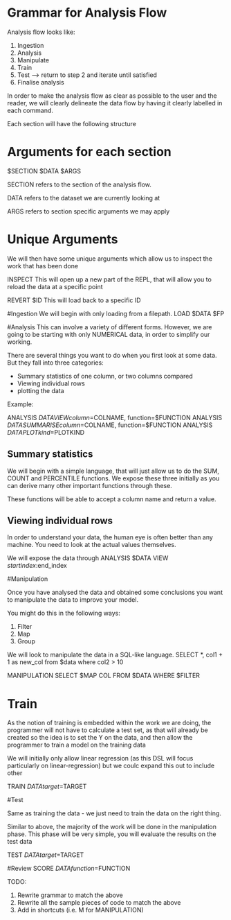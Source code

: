 # Grammar for Analysis Flow

Analysis flow looks like:
1. Ingestion
2. Analysis
3. Manipulate
4. Train
5. Test --> return to step 2 and iterate until satisfied
6. Finalise analysis


In order to make the analysis flow as clear
as possible to the user and the reader, we
will clearly delineate the data flow by having it clearly labelled
in each command.

Each section will have the following structure 

# Arguments for each section
$SECTION $DATA $ARGS

SECTION refers to the section of the analysis flow.

DATA refers to the dataset we are currently looking at

ARGS refers to section specific arguments we may apply

# Unique Arguments

We will then have some unique arguments which allow us to inspect the work that has been done

INSPECT
This will open up a new part of the REPL, that will allow you to reload the data at a specific point

REVERT $ID 
This will load back to a specific ID     

#Ingestion
We will begin with only loading from a filepath.
LOAD $DATA $FP

#Analysis
This can involve a variety of different forms. However, we are going to
be starting with only NUMERICAL data, in order to simplify our
working.

There are several things you want to do when you first look
at some data. But they fall into three categories:
- Summary statistics of one column, or two columns compared
- Viewing individual rows
- plotting the data

Example:

ANALYSIS $DATA VIEW column=$COLNAME, function=$FUNCTION
ANALYSIS $DATA SUMMARISE column=$COLNAME, function=$FUNCTION
ANALYSIS $DATA PLOT kind=$PLOTKIND

## Summary statistics
We will begin with a simple language, that will just allow us to
do the SUM, COUNT and PERCENTILE functions.
We expose these three initially as you can derive many other
important functions through these.

These functions will be able to accept a column name and return a value.

## Viewing individual rows

In order to understand your data, the human eye is often better
than any machine. You need to look at the actual values
themselves.

We will expose the data through
ANALYSIS $DATA VIEW $startindex:$end_index



#Manipulation

Once you have analysed the data and obtained some conclusions
you want to manipulate the data to improve your model.

You might do this in the following ways:
1. Filter
2. Map
3. Group

We will look to manipulate the data in a SQL-like language.
SELECT *, col1 + 1 as new_col from $data
where col2 > 10

MANIPULATION  SELECT $MAP COL FROM $DATA WHERE $FILTER  

# Train
As the notion of training is embedded within the work we
are doing, the programmer will not have to calculate
a test set, as that will already be created
so the idea is to set the Y on the data, and then
allow the programmer to train  a model on the training data

We will initially only allow linear regression (as this DSL
will focus particularly on linear-regression) but we coulc
expand this out to include other

TRAIN $DATA target=$TARGET


#Test

Same as training the data - we just need to train the data
on the right thing.

Similar to above, the majority of the work will be done in
the manipulation phase. This phase will be very simple,
you will evaluate the results on the test data

TEST $DATA target=$TARGET

#Review 
SCORE $DATA function=$FUNCTION



TODO: 
1. Rewrite grammar to match the above
2. Rewrite all the sample pieces of code to match the above
3. Add in shortcuts (i.e. M for MANIPULATION)
